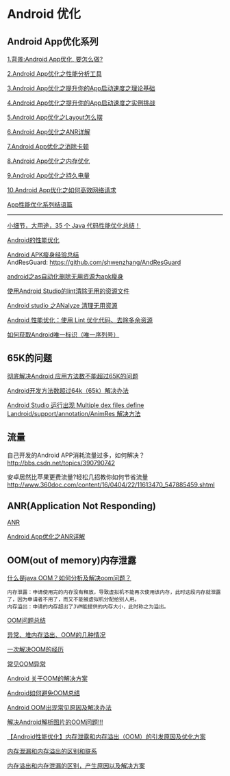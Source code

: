 Android 优化
===

Android App优化系列
---

[1.背景:Android App优化, 要怎么做?](https://www.jianshu.com/p/f7006ab64da7)  

[2.Android App优化之性能分析工具](https://www.jianshu.com/p/da2a4bfcba68)  

[3.Android App优化之提升你的App启动速度之理论基础](https://www.jianshu.com/p/98c1656a357a)  

[4.Android App优化之提升你的App启动速度之实例挑战](https://www.jianshu.com/p/4f10c9a10ac9)  

[5.Android App优化之Layout怎么摆](https://www.jianshu.com/p/4943dae4c333)  

[6.Android App优化之ANR详解](https://www.jianshu.com/p/6d855e984b99)  

[7.Android App优化之消除卡顿](https://www.jianshu.com/p/1fb065c806e6)  

[8.Android App优化之内存优化](https://www.jianshu.com/p/48475df838d9)  

[9.Android App优化之持久电量](https://www.jianshu.com/p/c55ef05c0047)  

[10.Android App优化之如何高效网络请求](https://www.jianshu.com/p/d4c2c62ffc35)  

[App性能优化系列结语篇](http://blog.lmj.wiki/2016/11/06/app-opti/app_opt_summary/)  

---


[小细节，大用途，35 个 Java 代码性能优化总结！](https://segmentfault.com/p/1210000008638186/read)  

[Android的性能优化](http://www.jianshu.com/p/be05874965d4)  

[Android APK瘦身经验总结](http://www.jianshu.com/p/bfe44ef18aca)  
AndResGuard: https://github.com/shwenzhang/AndResGuard

[android之as自动化删除无用资源为apk瘦身](http://blog.csdn.net/zhongwn/article/details/52769927)  

[使用Android Studio的lint清除无用的资源文件](http://waychel.com/shi-yong-android-studiode-lintqing-chu-wu-yong-de-zi-yuan-wen-jian/)  

[Android studio 之ANalyze 清理无用资源](http://blog.csdn.net/qulonglong110/article/details/51911261)  

[Android 性能优化：使用 Lint 优化代码、去除多余资源](http://blog.csdn.net/u011240877/article/details/54141714)  

[如何获取Android唯一标识（唯一序列号）](http://blog.csdn.net/ljz2009y/article/details/22895297)  

65K的问题
---
[彻底解决Android 应用方法数不能超过65K的问题](http://www.itnose.net/detail/6168594.html)  

[Android开发方法数超过64k（65k）解决办法](http://www.jianshu.com/p/271668909cc6)  

[Android Studio 运行出现 Multiple dex files define Landroid/support/annotation/AnimRes 解决方法](http://www.cnblogs.com/liulipeng/p/4345179.html)  

流量  
---
自己开发的Android APP消耗流量过多，如何解决？
http://bbs.csdn.net/topics/390790742

安卓居然比苹果更费流量?轻松几招教你如何节省流量
http://www.360doc.com/content/16/0404/22/11613470_547885459.shtml

ANR(Application Not Responding)
---

[ANR](https://baike.baidu.com/item/ANR/1585630?fr=aladdin)  

[Android App优化之ANR详解](https://www.jianshu.com/p/6d855e984b99)  

 OOM(out of memory)内存泄露
---

[什么是java OOM？如何分析及解决oom问题？](https://www.cnblogs.com/ThinkVenus/p/6805495.html)  
```
内存泄露：申请使用完的内存没有释放，导致虚拟机不能再次使用该内存，此时这段内存就泄露了，因为申请者不用了，而又不能被虚拟机分配给别人用。  
内存溢出：申请的内存超出了JVM能提供的内存大小，此时称之为溢出。
```

[OOM问题总结](https://blog.csdn.net/lj19851227/article/details/44018465)  

[异常、堆内存溢出、OOM的几种情况](https://blog.csdn.net/sinat_29912455/article/details/51125748)  

[一次解决OOM的经历](https://segmentfault.com/a/1190000005180612)  

[常见OOM异常](https://blog.csdn.net/qq_33450379/article/details/53731318)  

[Android 关于OOM的解决方案](https://blog.csdn.net/leehong2005/article/details/8056608)  

[Android如何避免OOM总结](https://blog.csdn.net/ljx19900116/article/details/50037627)  

[Android OOM出现常见原因及解决办法](https://blog.csdn.net/hudfang/article/details/51781997)  

[解决Android解析图片的OOM问题!!!](https://blog.csdn.net/Android_Tutor/article/details/8099918)  

[【Android性能优化】内存泄露和内存溢出（OOM）的引发原因及优化方案](https://blog.csdn.net/mxm691292118/article/details/51020023)  

[内存泄漏和内存溢出的区别和联系](https://blog.csdn.net/ruiruihahaha/article/details/70270574)  

[内存溢出和内存泄漏的区别，产生原因以及解决方案](https://blog.csdn.net/ShanYu1198124123/article/details/52414392)  


